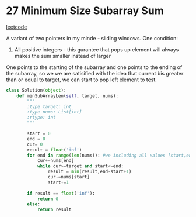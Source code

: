 
# 27 Minimum Size Subarray Sum 
[leetcode](https://leetcode.com/problems/minimum-size-subarray-sum/description/)

A variant of two pointers in my minde - sliding windows. One condition:
1. All positive integers - this gurantee that pops up element will always makes the sum smaller instead of larger

One points to the starting of the subarray and one points to the ending of the subarray, so we we are satisified with the idea that current bis greater than or equal to target, we can start to pop left element to test.


```python
class Solution(object):
    def minSubArrayLen(self, target, nums):
        """
        :type target: int
        :type nums: List[int]
        :rtype: int
        """

        start = 0
        end = 0
        cur= 0
        result = float('inf')
        for end in range(len(nums)): #we including all values [start,end]
            cur+=nums[end]
            while cur>=target and start<=end:
                result = min(result,end-start+1)
                cur-=nums[start]
                start+=1
        
        if result == float('inf'):
            return 0
        else:
            return result
```
